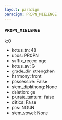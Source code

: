 ```yaml
---
layout: paradigm
paradigm: PROPN_MIELENGE
---
```

### ` PROPN_MIELENGE `

k:0
* kotus_tn: 48
* upos: PROPN
* suffix_regex: nge
* kotus_av: G
* grade_dir: strengthen
* harmony: front
* possessive: False
* stem_diphthong: None
* deletion: ge
* plurale_tantum: False
* clitics: False
* pos: NOUN
* stem_vowel: None
